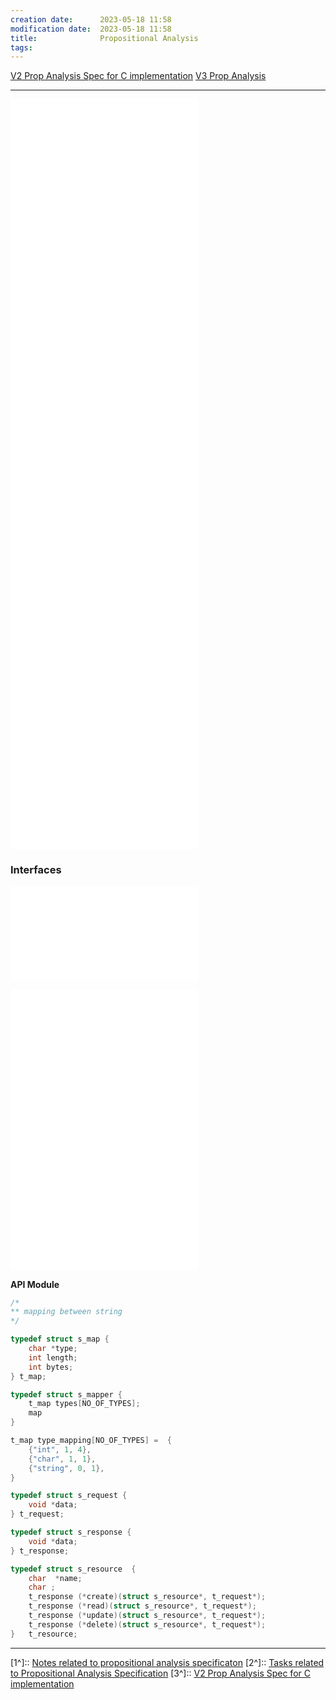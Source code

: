 ```yaml
---
creation date:		2023-05-18 11:58
modification date:	2023-05-18 11:58
title: 				Propositional Analysis
tags:
---
```

[V2 Prop Analysis Spec for C implementation](V2%20Prop%20Analysis%20Spec%20for%20C%20implementation.md)
[V3 Prop Analysis](V3%20Prop%20Analysis.md)

---
![Prop Analysis Introduction](Prop%20Analysis%20Introduction.md)
![SPEC-PA-General_Requirements](SPEC-PA-General_Requirements.md)
![SPEC-PA-Data_Collection_Requirements](SPEC-PA-Data_Collection_Requirements.md)
![PA-DSN_Analysis_Requirements](PA-DSN_Analysis_Requirements.md)
![PA-Logical_Analysis_Requirements](PA-Logical_Analysis_Requirements.md)
![PA-Temporal_Analysis_Requirements](PA-Temporal_Analysis_Requirements.md)
![PA-User_Stories](PA-User_Stories.md)
![SPEC-PA-Data_Model](SPEC-PA-Data_Model.md)

### Interfaces
![SPEC-PA-API](SPEC-PA-API.md)

![SPEC-PA-UI_Features](SPEC-PA-UI_Features.md)
![V2 Prop Analysis Spec for C implementation](V2%20Prop%20Analysis%20Spec%20for%20C%20implementation.md)
![Propositional Analysis ERD](Propositional%20Analysis%20ERD.md)

**API Module**
```C
/*
** mapping between string 
*/

typedef struct s_map {
	char *type;
	int length;
	int bytes;
} t_map;

typedef struct s_mapper {
	t_map types[NO_OF_TYPES];
	map
}

t_map type_mapping[NO_OF_TYPES] =  {
	{"int", 1, 4},
	{"char", 1, 1},
	{"string", 0, 1},
}

typedef struct s_request {
	void *data;
} t_request;

typedef struct s_response {
	void *data;
} t_response;

typedef struct s_resource  {
	char  *name;
	char ;
	t_response (*create)(struct s_resource*, t_request*);
	t_response (*read)(struct s_resource*, t_request*);
	t_response (*update)(struct s_resource*, t_request*);
	t_response (*delete)(struct s_resource*, t_request*);
}   t_resource;


```

---
[1^]:: [Notes related to propositional analysis specificaton](Notes%20related%20to%20propositional%20analysis%20specificaton.md)
[2^]:: [Tasks related to Propositional Analysis Specification](Tasks%20related%20to%20propositional%20analysis%20specification.md)
[3^]:: [V2 Prop Analysis Spec for C implementation](V2%20Prop%20Analysis%20Spec%20for%20C%20implementation.md)
